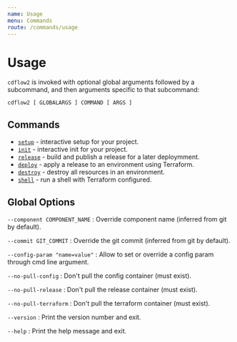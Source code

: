 ```yaml
---
name: Usage
menu: Commands
route: /commands/usage
---
```


# Usage

`cdflow2` is invoked with optional global arguments followed by a subcommand,
and then arguments specific to that subcommand:

```
cdflow2 [ GLOBALARGS ] COMMAND [ ARGS ]
```

## Commands

* [`setup`](setup) - interactive setup for your project.
* [`init`](init) - interactive init for your project.
* [`release`](release) - build and publish a release for a later deploymment.
* [`deploy`](deploy) - apply a release to an environment using Terraform.
* [`destroy`](destroy) - destroy all resources in an environment.
* [`shell`](shell) - run a shell with Terraform configured.

## Global Options

`--component COMPONENT_NAME`
: Override component name (inferred from git by default).

`--commit GIT_COMMIT`
: Override the git commit (inferred from git by default).

`--config-param "name=value"`
: Allow to set or override a config param through cmd line argument.

`--no-pull-config`
: Don't pull the config container (must exist).

`--no-pull-release`
: Don't pull the release container (must exist).

`--no-pull-terraform`
: Don't pull the terraform container (must exist).

`--version`
: Print the version number and exit.

`--help`
: Print the help message and exit.
